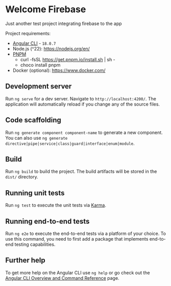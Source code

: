 # Welcome Firebase

Just another test project integrating firebase to the app

Project requirements:
- [Angular CLI](https://github.com/angular/angular-cli) - `18.0.7`
- Node.js (^22): https://nodejs.org/en/
- [PNPM](https://pnpm.io/)
  - curl -fsSL https://get.pnpm.io/install.sh | sh -
  - choco install pnpm
- Docker (optional): https://www.docker.com/

## Development server

Run `ng serve` for a dev server. Navigate to `http://localhost:4200/`. The application will automatically reload if you change any of the source files.

## Code scaffolding

Run `ng generate component component-name` to generate a new component. You can also use `ng generate directive|pipe|service|class|guard|interface|enum|module`.

## Build

Run `ng build` to build the project. The build artifacts will be stored in the `dist/` directory.

## Running unit tests

Run `ng test` to execute the unit tests via [Karma](https://karma-runner.github.io).

## Running end-to-end tests

Run `ng e2e` to execute the end-to-end tests via a platform of your choice. To use this command, you need to first add a package that implements end-to-end testing capabilities.

## Further help

To get more help on the Angular CLI use `ng help` or go check out the [Angular CLI Overview and Command Reference](https://angular.dev/tools/cli) page.

